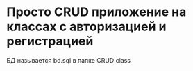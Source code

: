 # Просто CRUD приложение на классах с авторизацией и регистрацией
БД называется bd.sql в папке CRUD class

